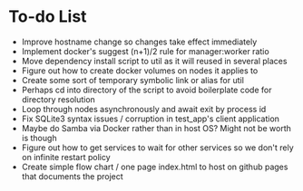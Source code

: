 # To-do List

* Improve hostname change so changes take effect immediately
* Implement docker's suggest (n+1)/2 rule for manager:worker ratio
* Move dependency install script to util as it will reused in several places
* Figure out how to create docker volumes on nodes it applies to
* Create some sort of temporary symbolic link or alias for util
* Perhaps cd into directory of the script to avoid boilerplate code for directory resolution
* Loop through nodes asynchronously and await exit by process id
* Fix SQLite3 syntax issues / corruption in test_app's client application
* Maybe do Samba via Docker rather than in host OS? Might not be worth is though
* Figure out how to get services to wait for other services so we don't rely on infinite restart policy
* Create simple flow chart / one page index.html to host on github pages that documents the project
